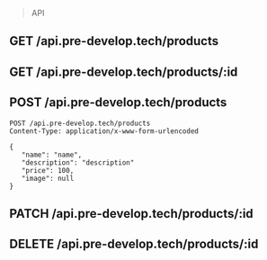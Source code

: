 > API

## GET /api.pre-develop.tech/products

## GET /api.pre-develop.tech/products/:id

## POST /api.pre-develop.tech/products

```
POST /api.pre-develop.tech/products
Content-Type: application/x-www-form-urlencoded

{
   "name": "name",
   "description": "description"
   "price": 100,
   "image": null
}
```

## PATCH /api.pre-develop.tech/products/:id

## DELETE /api.pre-develop.tech/products/:id
